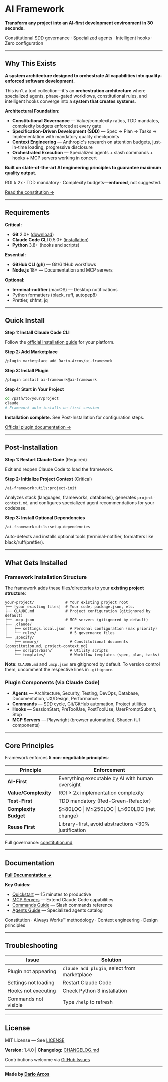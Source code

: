 # AI Framework

**Transform any project into an AI-first development environment in 30 seconds.**

Constitutional SDD governance · Specialized agents · Intelligent hooks · Zero configuration

---

## Why This Exists

**A system architecture designed to orchestrate AI capabilities into quality-enforced software development.**

This isn't a tool collection—it's an **orchestration architecture** where specialized agents, phase-gated workflows, constitutional rules, and intelligent hooks converge into a **system that creates systems**.

**Architectural Foundation:**

- **Constitutional Governance** — Value/complexity ratios, TDD mandates, complexity budgets enforced at every gate
- **Specification-Driven Development (SDD)** — Spec → Plan → Tasks → Implementation with mandatory quality checkpoints
- **Context Engineering** — Anthropic's research on attention budgets, just-in-time loading, progressive disclosure
- **Orchestrated Execution** — Specialized agents + slash commands + hooks + MCP servers working in concert

**Built on state-of-the-art AI engineering principles to guarantee maximum quality output.**

ROI ≥ 2x · TDD mandatory · Complexity budgets—**enforced**, not suggested.

[Read the constitution →](https://github.com/Dario-Arcos/ai-framework/blob/main/template/.specify/memory/constitution.md)

---

## Requirements

**Critical:**

- **Git** 2.0+ ([download](https://git-scm.com/downloads))
- **Claude Code CLI** 0.5.0+ ([installation](https://docs.claude.com/en/docs/claude-code/installation))
- **Python** 3.8+ (hooks and scripts)

**Essential:**

- **GitHub CLI (gh)** — Git/GitHub workflows
- **Node.js** 18+ — Documentation and MCP servers

**Optional:**

- **terminal-notifier** (macOS) — Desktop notifications
- Python formatters (black, ruff, autopep8)
- Prettier, shfmt, jq

---

## Quick Install

**Step 1: Install Claude Code CLI**

Follow the [official installation guide](https://docs.claude.com/en/docs/claude-code/installation) for your platform.

**Step 2: Add Marketplace**

```bash
/plugin marketplace add Dario-Arcos/ai-framework
```

**Step 3: Install Plugin**

```bash
/plugin install ai-framework@ai-framework
```

**Step 4: Start in Your Project**

```bash
cd /path/to/your/project
claude
# Framework auto-installs on first session
```

**Installation complete.** See Post-Installation for configuration steps.

[Official plugin documentation →](https://docs.claude.com/en/docs/claude-code/plugins)

---

## Post-Installation

**Step 1: Restart Claude Code** (Required)

Exit and reopen Claude Code to load the framework.

**Step 2: Initialize Project Context** (Critical)

```bash
/ai-framework:utils:project-init
```

Analyzes stack (languages, frameworks, databases), generates `project-context.md`, and configures specialized agent recommendations for your codebase.

**Step 3: Install Optional Dependencies**

```bash
/ai-framework:utils:setup-dependencies
```

Auto-detects and installs optional tools (terminal-notifier, formatters like black/ruff/prettier).

---

## What Gets Installed

### Framework Installation Structure

The framework adds these files/directories to your **existing project structure**:

```
your-project/              # Your existing project root
├── [your existing files]  # Your code, package.json, etc.
├── CLAUDE.md              # Project configuration (gitignored by default)
├── .mcp.json              # MCP servers (gitignored by default)
├── .claude/
│   ├── settings.local.json  # Personal configuration (max priority)
│   └── rules/               # 5 governance files
└── .specify/
    ├── memory/              # Constitutional documents (constitution.md, project-context.md)
    ├── scripts/bash/        # Utility scripts
    └── templates/           # Workflow templates (spec, plan, tasks)
```

**Note:** `CLAUDE.md` and `.mcp.json` are gitignored by default. To version control them, uncomment the respective lines in `.gitignore`.

### Plugin Components (via Claude Code)

- **Agents** — Architecture, Security, Testing, DevOps, Database, Documentation, UX/Design, Performance
- **Commands** — SDD cycle, Git/GitHub automation, Project utilities
- **Hooks** — SessionStart, PreToolUse, PostToolUse, UserPromptSubmit, Stop
- **MCP Servers** — Playwright (browser automation), Shadcn (UI components)

---

## Core Principles

Framework enforces **5 non-negotiable principles**:

| Principle             | Enforcement                                          |
| --------------------- | ---------------------------------------------------- |
| **AI-First**          | Everything executable by AI with human oversight     |
| **Value/Complexity**  | ROI ≥ 2x implementation complexity                   |
| **Test-First**        | TDD mandatory (Red-Green-Refactor)                   |
| **Complexity Budget** | S≤80LOC \| M≤250LOC \| L≤600LOC (net change)         |
| **Reuse First**       | Library-first, avoid abstractions <30% justification |

Full governance: [constitution.md](https://github.com/Dario-Arcos/ai-framework/blob/main/template/.specify/memory/constitution.md)

---

## Documentation

**[Full Documentation →](https://dario-arcos.github.io/ai-framework/)**

**Key Guides:**

- [Quickstart](https://dario-arcos.github.io/ai-framework/quickstart) — 15 minutes to productive
- [MCP Servers](https://dario-arcos.github.io/ai-framework/mcp-servers) — Extend Claude Code capabilities
- [Commands Guide](https://dario-arcos.github.io/ai-framework/commands-guide) — Slash commands reference
- [Agents Guide](https://dario-arcos.github.io/ai-framework/agents-guide) — Specialized agents catalog

Constitution · Always Works™ methodology · Context engineering · Design principles

---

## Troubleshooting

| Issue                | Solution                                     |
| -------------------- | -------------------------------------------- |
| Plugin not appearing | `claude add plugin`, select from marketplace |
| Settings not loading | Restart Claude Code                          |
| Hooks not executing  | Check Python 3 installation                  |
| Commands not visible | Type `/help` to refresh                      |

---

## License

MIT License — See [LICENSE](LICENSE)

**Version:** 1.4.0 | **Changelog:** [CHANGELOG.md](CHANGELOG.md)

Contributions welcome via [GitHub Issues](https://github.com/Dario-Arcos/ai-framework/issues)

---

**Made by [Dario Arcos](https://github.com/Dario-Arcos)**
